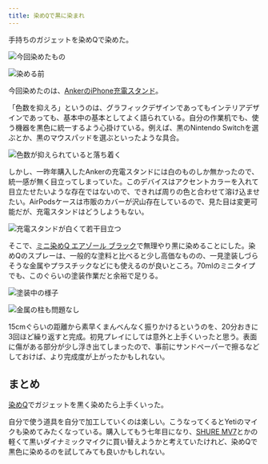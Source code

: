 ```yaml
---
title: 染めQで黒に染まれ
---
```

手持ちのガジェットを染めQで染めた。

![](https://lh6.googleusercontent.com/YPhxv4S6auuls9zCKBywnU2EFOa4nIuCFgza7ng4EUaN4yJdwhL21lhlWlyax9ueIdZbWS5FKouAB7eY9JZ7uegmGqDfNpQiccSYuoKphZDlQLI9cuDBKXz3VrZD9_T9dH9apZ-p0jWMfXqE6YLb-A "今回染めたもの")

![](https://lh4.googleusercontent.com/tFg95d0MBZdhGcUHY89LT7gSSLHys0LE1ogxUqoqrAYJ__FeRYU3FfYlMbJC3ve4_KCxXCQVCbvBLlbb43zPccTz0vNNxI0aYnPrjLbBCzrAO6ty7oZSiPrzkmwlhUeuY4MzfXvCOSwkaI7toUJ2ow "染める前")

今回染めたのは、[AnkerのiPhone充電スタンド](https://r7kamura.com/articles/2021-09-06-anker-iphone-stand)。

「色数を抑えろ」というのは、グラフィックデザインであってもインテリアデザインであっても、基本中の基本としてよく語られている。自分の作業机でも、使う機器を黒色に統一するよう心掛けている。例えば、黒のNintendo Switchを選ぶとか、黒のマウスパッドを選ぶといったような具合。

![](https://lh4.googleusercontent.com/6n54tTIbKpZQIZqalJ3ksaZZthj3jM6C5LqjYpsRQZeF6olk_m1yK5ykohJO6J-FZo1tEaRnV23W6J4x5__IYW-gzOvuNxZzvuX8AvKJ6doXd2AZO645BeW49b6CogPYKiIVy2IHF-uc_5PQDjvC5Q "色数が抑えられていると落ち着く")

しかし、一昨年購入したAnkerの充電スタンドには白のものしか無かったので、統一感が無く目立ってしまっていた。このデバイスはアクセントカラーを入れて目立たせたいような存在ではないので、できれば周りの色と合わせて溶け込ませたい。AirPodsケースは市販のカバーが沢山存在しているので、見た目は変更可能だが、充電スタンドはどうしようもない。

![](https://lh5.googleusercontent.com/r4YwS__I1mHZ6bFFhWLScEk0oZYZsnwlto9JhepYyEdKcRFE8BCZ7XXFrQRMElgsQ5JLR-gQfe7iGNBKe98vnwzwQ7h5nOL4ugevVui49yb0EDurTGf3PoaAfCiqwyPICCu1t-0GeWQNjAqbugCu6A "充電スタンドが白くて若干目立つ")

そこで、[ミニ染めQ エアゾール ブラック](https://www.amazon.co.jp/dp/B003QMFUKO)で無理やり黒に染めることにした。染めQのスプレーは、一般的な塗料と比べると少し高価なものの、一見塗装しづらそうな金属やプラスチックなどにも使えるのが良いところ。70mlのミニタイプでも、このぐらいの塗装作業だと余裕で足りる。

![](https://lh6.googleusercontent.com/qIjammDde1y19Fh9dHJHMKSHJK4eBgVjfSz2N-8BYxpIyh132zggTD2jET10OMXp12B2rLbx3qYtiRuy1zVnA5pVr4OXV6PGsHx3UXhQ5jXBasymrVNS_EahAWy8LK6wuK-gKRukp-NQ7RNiTFJxVg "塗装中の様子")

![](https://lh6.googleusercontent.com/l6tibda26L9N4k_1Gz9hs5BTyY4vrJjHLp1HHAbzHY1L2t0sQBLoNE2tQDt6FKCa8qmJpBarnTSdUgCt5xuSf9Rhx-HmHEF5wwqq5Up0J-okhz97Mdb4zR9upiXTFki3L7wbMwLC4z0Iab-kK2jTAg "金属の柱も問題なし")

15cmぐらいの距離から素早くまんべんなく振りかけるというのを、20分おきに3回ほど繰り返すと完成。初見プレイにしては意外と上手くいったと思う。表面に傷がある部分が少し浮き出てしまったので、事前にサンドペーパーで擦るなどしておけば、より完成度が上がったかもしれない。

まとめ
---

[染めQ](https://www.amazon.co.jp/dp/B003QMFUKO)でガジェットを黒く染めたら上手くいった。

自分で使う道具を自分で加工していくのは楽しい。こうなってくるとYetiのマイクも染めてみたくなっている。購入してもう七年目になり、[SHURE MV7](https://www.amazon.co.jp/dp/B08KY7G1GV)とかの軽くて黒いダイナミックマイクに買い替えようかと考えていたけれど、染めQで黒色に染めるのを試してみても良いかもしれない。
